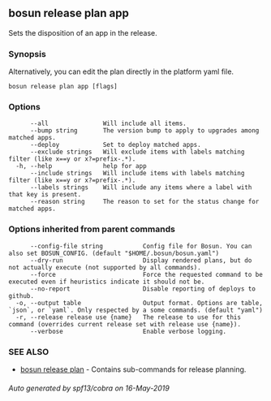 ## bosun release plan app

Sets the disposition of an app in the release.

### Synopsis

Alternatively, you can edit the plan directly in the platform yaml file.

```
bosun release plan app [flags]
```

### Options

```
      --all               Will include all items.
      --bump string       The version bump to apply to upgrades among matched apps.
      --deploy            Set to deploy matched apps.
      --exclude strings   Will exclude items with labels matching filter (like x==y or x?=prefix-.*).
  -h, --help              help for app
      --include strings   Will include items with labels matching filter (like x==y or x?=prefix-.*).
      --labels strings    Will include any items where a label with that key is present.
      --reason string     The reason to set for the status change for matched apps.
```

### Options inherited from parent commands

```
      --config-file string           Config file for Bosun. You can also set BOSUN_CONFIG. (default "$HOME/.bosun/bosun.yaml")
      --dry-run                      Display rendered plans, but do not actually execute (not supported by all commands).
      --force                        Force the requested command to be executed even if heuristics indicate it should not be.
      --no-report                    Disable reporting of deploys to github.
  -o, --output table                 Output format. Options are table, `json`, or `yaml`. Only respected by a some commands. (default "yaml")
  -r, --release release use {name}   The release to use for this command (overrides current release set with release use {name}).
      --verbose                      Enable verbose logging.
```

### SEE ALSO

* [bosun release plan](bosun_release_plan.md)	 - Contains sub-commands for release planning.

###### Auto generated by spf13/cobra on 16-May-2019
